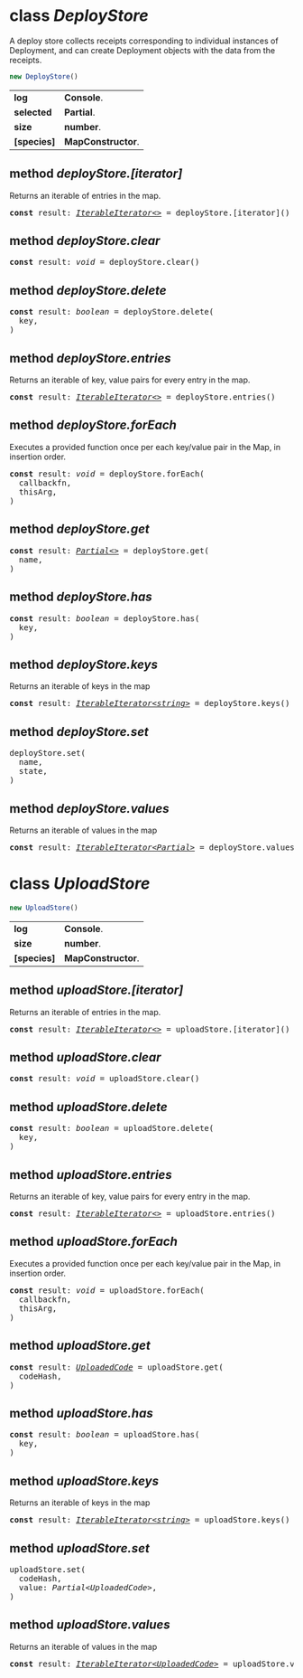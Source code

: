 <!-- @hackbg/docs: begin -->

# class *DeployStore*
A deploy store collects receipts corresponding to individual instances of Deployment,
and can create Deployment objects with the data from the receipts.

```typescript
new DeployStore()
```

<table><tbody>
<tr><td valign="top">
<strong>log</strong></td>
<td><strong>Console</strong>. </td></tr>
<tr><td valign="top">
<strong>selected</strong></td>
<td><strong>Partial</strong>. </td></tr>
<tr><td valign="top">
<strong>size</strong></td>
<td><strong>number</strong>. </td></tr>
<tr><td valign="top">
<strong>[species]</strong></td>
<td><strong>MapConstructor</strong>. </td></tr></tbody></table>

## method *deployStore.[iterator]*
Returns an iterable of entries in the map.
<pre>
<strong>const</strong> result: <em><a href="#">IterableIterator&lt;&gt;</a></em> = deployStore.[iterator]()
</pre>

## method *deployStore.clear*
<pre>
<strong>const</strong> result: <em>void</em> = deployStore.clear()
</pre>

## method *deployStore.delete*

<pre>
<strong>const</strong> result: <em>boolean</em> = deployStore.delete(
  key,
)
</pre>

## method *deployStore.entries*
Returns an iterable of key, value pairs for every entry in the map.
<pre>
<strong>const</strong> result: <em><a href="#">IterableIterator&lt;&gt;</a></em> = deployStore.entries()
</pre>

## method *deployStore.forEach*
Executes a provided function once per each key/value pair in the Map, in insertion order.
<pre>
<strong>const</strong> result: <em>void</em> = deployStore.forEach(
  callbackfn,
  thisArg,
)
</pre>

## method *deployStore.get*
<pre>
<strong>const</strong> result: <em><a href="#">Partial&lt;&gt;</a></em> = deployStore.get(
  name,
)
</pre>

## method *deployStore.has*

<pre>
<strong>const</strong> result: <em>boolean</em> = deployStore.has(
  key,
)
</pre>

## method *deployStore.keys*
Returns an iterable of keys in the map
<pre>
<strong>const</strong> result: <em><a href="#">IterableIterator&lt;string&gt;</a></em> = deployStore.keys()
</pre>

## method *deployStore.set*
<pre>
deployStore.set(
  name,
  state,
)
</pre>

## method *deployStore.values*
Returns an iterable of values in the map
<pre>
<strong>const</strong> result: <em><a href="#">IterableIterator&lt;Partial&gt;</a></em> = deployStore.values()
</pre>

# class *UploadStore*
```typescript
new UploadStore()
```

<table><tbody>
<tr><td valign="top">
<strong>log</strong></td>
<td><strong>Console</strong>. </td></tr>
<tr><td valign="top">
<strong>size</strong></td>
<td><strong>number</strong>. </td></tr>
<tr><td valign="top">
<strong>[species]</strong></td>
<td><strong>MapConstructor</strong>. </td></tr></tbody></table>

## method *uploadStore.[iterator]*
Returns an iterable of entries in the map.
<pre>
<strong>const</strong> result: <em><a href="#">IterableIterator&lt;&gt;</a></em> = uploadStore.[iterator]()
</pre>

## method *uploadStore.clear*
<pre>
<strong>const</strong> result: <em>void</em> = uploadStore.clear()
</pre>

## method *uploadStore.delete*

<pre>
<strong>const</strong> result: <em>boolean</em> = uploadStore.delete(
  key,
)
</pre>

## method *uploadStore.entries*
Returns an iterable of key, value pairs for every entry in the map.
<pre>
<strong>const</strong> result: <em><a href="#">IterableIterator&lt;&gt;</a></em> = uploadStore.entries()
</pre>

## method *uploadStore.forEach*
Executes a provided function once per each key/value pair in the Map, in insertion order.
<pre>
<strong>const</strong> result: <em>void</em> = uploadStore.forEach(
  callbackfn,
  thisArg,
)
</pre>

## method *uploadStore.get*
<pre>
<strong>const</strong> result: <em><a href="#">UploadedCode</a></em> = uploadStore.get(
  codeHash,
)
</pre>

## method *uploadStore.has*

<pre>
<strong>const</strong> result: <em>boolean</em> = uploadStore.has(
  key,
)
</pre>

## method *uploadStore.keys*
Returns an iterable of keys in the map
<pre>
<strong>const</strong> result: <em><a href="#">IterableIterator&lt;string&gt;</a></em> = uploadStore.keys()
</pre>

## method *uploadStore.set*
<pre>
uploadStore.set(
  codeHash,
  value: <em>Partial&lt;UploadedCode&gt;</em>,
)
</pre>

## method *uploadStore.values*
Returns an iterable of values in the map
<pre>
<strong>const</strong> result: <em><a href="#">IterableIterator&lt;UploadedCode&gt;</a></em> = uploadStore.values()
</pre>
<!-- @hackbg/docs: end -->